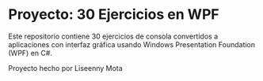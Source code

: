 # Proyecto: 30 Ejercicios en WPF

Este repositorio contiene 30 ejercicios de consola convertidos a aplicaciones con interfaz gráfica usando Windows Presentation Foundation (WPF) en C#.

Proyecto hecho por Liseenny Mota
